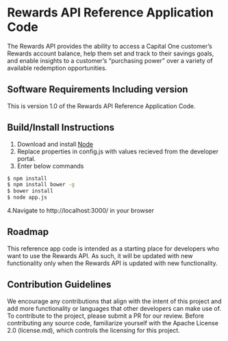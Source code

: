 # Rewards API Reference Application Code

The Rewards API provides the ability to access a Capital One customer’s Rewards account balance, help them set and track to their savings goals, and enable insights to a customer’s “purchasing power” over a variety of available redemption opportunities.

## Software Requirements Including version
This is version 1.0 of the Rewards API Reference Application Code. 

## Build/Install Instructions

1. Download and install [Node] 
2. Replace properties in config.js with values recieved from the developer portal. <Link needed>
3. Enter below commands
```sh
$ npm install
$ npm install bower -g
$ bower install
$ node app.js
```
4.Navigate to http://localhost:3000/ in your browser

## Roadmap
This reference app code is intended as a starting place for developers who want to use the Rewards API. As such, it will be updated with new functionality only when the Rewards API is updated with new functionality.

## Contribution Guidelines
We encourage any contributions that align with the intent of this project and add more functionality or languages that other developers can make use of. To contribute to the project, please submit a PR for our review. Before contributing any source code, familiarize yourself with the Apache License 2.0 (license.md), which controls the licensing for this project.

[node]:<https://nodejs.org>

